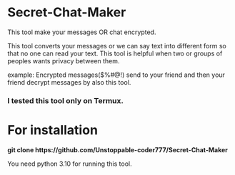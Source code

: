 # Secret-Chat-Maker
This tool make your messages OR chat encrypted.

This tool converts your messages or we can say text into different form so that no one can read your text.
This tool is helpful when two or groups of peoples wants privacy between them.

example:
Encrypted messages($%#@!) send to your friend and then your friend decrypt messages by also this tool.

<h3>I tested this tool only on Termux.</h3>
<h1>For installation </h1>
<p><b>git clone https://github.com/Unstoppable-coder777/Secret-Chat-Maker</b></p>

<span>You need python 3.10 for running this tool.</span>

